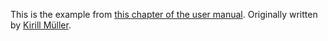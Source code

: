 This is the example from [this chapter of the user manual](https://ropenscilabs.github.io/drake-manual/intro.html). Originally written by [Kirill Müller](https://github.com/krlmlr).
